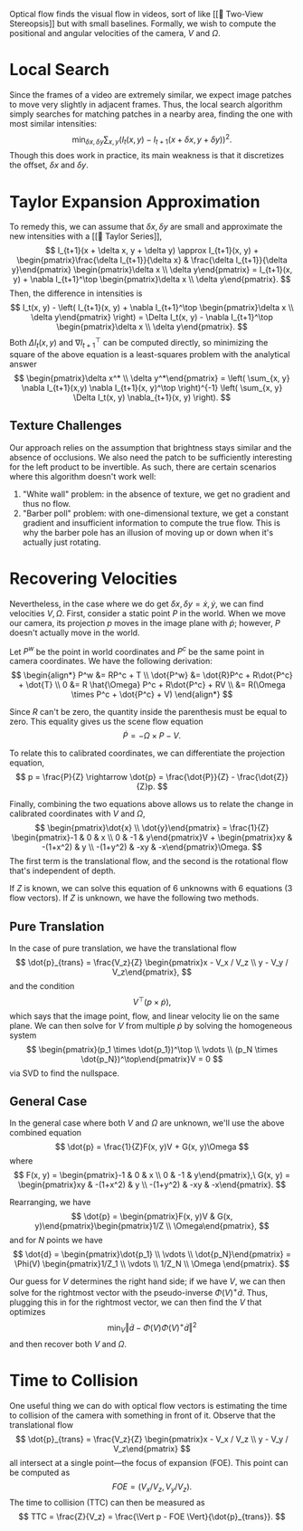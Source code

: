 Optical flow finds the visual flow in videos, sort of like [[🍿 Two-View Stereopsis]] but with small baselines. Formally, we wish to compute the positional and angular velocities of the camera, $V$ and $\Omega$.

# Local Search
Since the frames of a video are extremely similar, we expect image patches to move very slightly in adjacent frames. Thus, the local search algorithm simply searches for matching patches in a nearby area, finding the one with most similar intensities: 
$$
\min_{\delta x, \delta y} \sum_{x, y} (I_t(x, y) - I_{t+1}(x + \delta x, y + \delta y))^2.
$$
 Though this does work in practice, its main weakness is that it discretizes the offset, $\delta x$ and $\delta y$.

# Taylor Expansion Approximation
To remedy this, we can assume that $\delta x, \delta y$ are small and approximate the new intensities with a [[🎤 Taylor Series]], 
$$
I_{t+1}(x + \delta x, y + \delta y) \approx I_{t+1}(x, y) + \begin{pmatrix}\frac{\delta I_{t+1}}{\delta x} & \frac{\delta I_{t+1}}{\delta y}\end{pmatrix} \begin{pmatrix}\delta x \\ \delta y\end{pmatrix} = I_{t+1}(x, y) + \nabla I_{t+1}^\top \begin{pmatrix}\delta x \\ \delta y\end{pmatrix}.
$$
 Then, the difference in intensities is 
$$
I_t(x, y) - \left( I_{t+1}(x, y) + \nabla I_{t+1}^\top \begin{pmatrix}\delta x \\ \delta y\end{pmatrix} \right) = \Delta I_t(x, y) - \nabla I_{t+1}^\top \begin{pmatrix}\delta x \\ \delta y\end{pmatrix}.
$$
 Both $\Delta I_t(x, y)$ and $\nabla I_{t+1}^\top$ can be computed directly, so minimizing the square of the above equation is a least-squares problem with the analytical answer 
$$
\begin{pmatrix}\delta x^* \\ \delta y^*\end{pmatrix} = \left( \sum_{x, y} \nabla I_{t+1}(x,y) \nabla I_{t+1}(x, y)^\top \right)^{-1} \left( \sum_{x, y} \Delta I_t(x, y) \nabla_{t+1}(x, y) \right).
$$


## Texture Challenges
Our approach relies on the assumption that brightness stays similar and the absence of occlusions. We also need the patch to be sufficiently interesting for the left product to be invertible. As such, there are certain scenarios where this algorithm doesn't work well:
1. "White wall" problem: in the absence of texture, we get no gradient and thus no flow.
2. "Barber poll" problem: with one-dimensional texture, we get a constant gradient and insufficient information to compute the true flow. This is why the barber pole has an illusion of moving up or down when it's actually just rotating.

# Recovering Velocities
Nevertheless, in the case where we do get $\delta x, \delta y = \dot{x}, \dot{y}$, we can find velocities $V, \Omega$. First, consider a static point $P$ in the world. When we move our camera, its projection $p$ moves in the image plane with $\dot{p}$; however, $P$ doesn't actually move in the world.

Let $P^w$ be the point in world coordinates and $P^c$ be the same point in camera coordinates. We have the following derivation: 
$$
\begin{align*} P^w &= RP^c + T \\ \dot{P^w} &= \dot{R}P^c + R\dot{P^c} + \dot{T} \\ 0 &= R \hat{\Omega} P^c + R\dot{P^c} + RV \\ &= R(\Omega \times P^c + \dot{P^c} + V) \end{align*}
$$


Since $R$ can't be zero, the quantity inside the parenthesis must be equal to zero. This equality gives us the scene flow equation 
$$
\dot{P} = -\Omega \times P - V.
$$


To relate this to calibrated coordinates, we can differentiate the projection equation, 
$$
p = \frac{P}{Z} \rightarrow \dot{p} = \frac{\dot{P}}{Z} - \frac{\dot{Z}}{Z}p.
$$


Finally, combining the two equations above allows us to relate the change in calibrated coordinates with $V$ and $\Omega$, 
$$
\begin{pmatrix}\dot{x} \\ \dot{y}\end{pmatrix} = \frac{1}{Z} \begin{pmatrix}-1 & 0 & x \\ 0 & -1 & y\end{pmatrix}V + \begin{pmatrix}xy & -(1+x^2) & y \\ -(1+y^2) & -xy & -x\end{pmatrix}\Omega.
$$
 The first term is the translational flow, and the second is the rotational flow that's independent of depth.

If $Z$ is known, we can solve this equation of 6 unknowns with 6 equations (3 flow vectors). If $Z$ is unknown, we have the following two methods.

## Pure Translation
In the case of pure translation, we have the translational flow 
$$
\dot{p}_{trans} = \frac{V_z}{Z} \begin{pmatrix}x - V_x / V_z \\ y - V_y / V_z\end{pmatrix},
$$
 and the condition 
$$
V^\top (p \times \dot{p}),
$$
 which says that the image point, flow, and linear velocity lie on the same plane. We can then solve for $V$ from multiple $\dot{p}$ by solving the homogeneous system 
$$
\begin{pmatrix}(p_1 \times \dot{p_1})^\top \\ \vdots \\ (p_N \times \dot{p_N})^\top\end{pmatrix}V = 0
$$
 via SVD to find the nullspace.

## General Case
In the general case where both $V$ and $\Omega$ are unknown, we'll use the above combined equation 
$$
\dot{p} = \frac{1}{Z}F(x, y)V + G(x, y)\Omega
$$
 where 
$$
F(x, y) = \begin{pmatrix}-1 & 0 & x \\ 0 & -1 & y\end{pmatrix},\ G(x, y) = \begin{pmatrix}xy & -(1+x^2) & y \\ -(1+y^2) & -xy & -x\end{pmatrix}.
$$


Rearranging, we have 
$$
\dot{p} = \begin{pmatrix}F(x, y)V & G(x, y)\end{pmatrix}\begin{pmatrix}1/Z \\ \Omega\end{pmatrix},
$$
 and for $N$ points we have 
$$
\dot{d} = \begin{pmatrix}\dot{p_1} \\ \vdots \\ \dot{p_N}\end{pmatrix} = \Phi(V) \begin{pmatrix}1/Z_1 \\ \vdots \\ 1/Z_N \\ \Omega \end{pmatrix}.
$$


Our guess for $V$ determines the right hand side; if we have $V$, we can then solve for the rightmost vector with the pseudo-inverse $\Phi(V)^+ \dot{d}$. Thus, plugging this in for the rightmost vector, we can then find the $V$ that optimizes 
$$
\min_V \Vert \dot{d} - \Phi(V) \Phi(V)^+ \dot{d} \Vert^2
$$
 and then recover both $V$ and $\Omega$.

# Time to Collision
One useful thing we can do with optical flow vectors is estimating the time to collision of the camera with something in front of it. Observe that the translational flow 
$$
\dot{p}_{trans} = \frac{V_z}{Z} \begin{pmatrix}x - V_x / V_z \\ y - V_y / V_z\end{pmatrix}
$$
 all intersect at a single point—the focus of expansion (FOE). This point can be computed as 
$$
FOE = (V_x/V_z, V_y/V_z).
$$
 The time to collision (TTC) can then be measured as 
$$
TTC = \frac{Z}{V_z} = \frac{\Vert p - FOE \Vert}{\dot{p}_{trans}}.
$$
